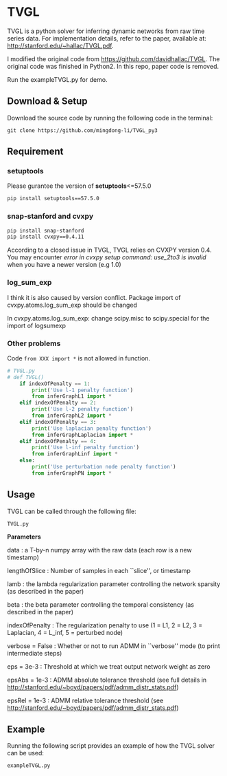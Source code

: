 # TVGL
TVGL is a python solver for inferring dynamic networks from raw time series data. For implementation details, refer to the paper, available at: http://stanford.edu/~hallac/TVGL.pdf.

I modified the original code from https://github.com/davidhallac/TVGL. The original code was finished in Python2. In this repo, paper code is removed. 

Run the exampleTVGL.py for demo.

## Download & Setup
Download the source code by running the following code in the terminal:
```
git clone https://github.com/mingdong-li/TVGL_py3
```

## Requirement
### setuptools
Please gurantee the version of **setuptools**<=57.5.0
```bash
pip install setuptools==57.5.0
```

### snap-stanford and cvxpy
```bash
pip install snap-stanford
pip install cvxpy==0.4.11 
```
According to a closed issue in TVGL, TVGL relies on CVXPY version 0.4. You may encounter *error in cvxpy setup command: use_2to3 is invalid* when you have a newer version (e.g 1.0)


### log_sum_exp
I think it is also caused by version conflict. Package import of cvxpy.atoms.log_sum_exp should be changed

In cvxpy.atoms.log_sum_exp: change scipy.misc to scipy.special for the import of logsumexp


### Other problems
Code ```from XXX import *``` is not allowed in function.
```python
# TVGL.py 
# def TVGL()
    if indexOfPenalty == 1:
        print('Use l-1 penalty function')
        from inferGraphL1 import *
    elif indexOfPenalty == 2:
        print('Use l-2 penalty function')
        from inferGraphL2 import *
    elif indexOfPenalty == 3:
        print('Use laplacian penalty function')
        from inferGraphLaplacian import *
    elif indexOfPenalty == 4:
        print('Use l-inf penalty function')
        from inferGraphLinf import *
    else:
        print('Use perturbation node penalty function')
        from inferGraphPN import *
```



## Usage
TVGL can be called through the following file:
```
TVGL.py
```
**Parameters**

data : a T-by-n numpy array with the raw data (each row is a new timestamp)

lengthOfSlice : Number of samples in each ``slice'', or timestamp

lamb : the lambda regularization parameter controlling the network sparsity (as described in the paper)

beta : the beta parameter controlling the temporal consistency (as described in the paper)

indexOfPenalty : The regularization penalty to use (1 = L1, 2 = L2, 3 = Laplacian, 4 = L_inf, 5 = perturbed node)

verbose = False : Whether or not to run ADMM in ``verbose'' mode (to print intermediate steps)

eps = 3e-3 : Threshold at which we treat output network weight as zero

epsAbs = 1e-3 : ADMM absolute tolerance threshold (see full details in http://stanford.edu/~boyd/papers/pdf/admm_distr_stats.pdf)

epsRel = 1e-3 : ADMM relative tolerance threshold (see http://stanford.edu/~boyd/papers/pdf/admm_distr_stats.pdf)




## Example
Running the following script provides an example of how the TVGL solver can be used:
```
exampleTVGL.py
```
